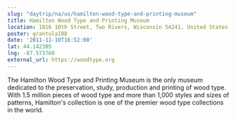 ```yaml
---
slug: "daytrip/na/us/hamilton-wood-type-and-printing-museum"
title: Hamilton Wood Type and Printing Museum
location: 1816 10th Street, Two Rivers, Wisconsin 54241, United States
poster: grantula108
date: '2011-11-10T16:52:00'
lat: 44.142305
lng: -87.573760
external_url: https://woodtype.org
---
```


The Hamilton Wood Type and Printing Museum is the only museum dedicated to the preservation, study, production and printing of wood type. With 1.5 million pieces of wood type and more than 1,000 styles and sizes of patterns, Hamilton's collection is one of the premier wood type collections in the world.
